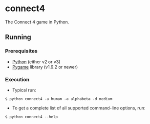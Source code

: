 connect4
=============

The Connect 4 game in Python.


Running
-------

### Prerequisites

* [Python](http://www.python.org) (either v2 or v3)
* [Pygame](http://www.pygame.org) library (v1.9.2 or newer)

### Execution

* Typical run:
```
$ python connect4 -a human -a alphabeta -d medium
```

* To get a complete list of all supported command-line options, run:
```
$ python connect4 --help

```

